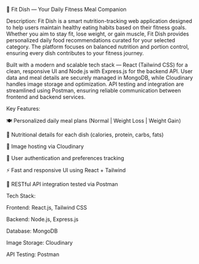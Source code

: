 🥗 Fit Dish — Your Daily Fitness Meal Companion

Description: Fit Dish is a smart nutrition-tracking web application designed to help users maintain healthy eating habits based on their fitness goals. Whether you aim to stay fit, lose weight, or gain muscle, Fit Dish provides personalized daily food recommendations curated for your selected category. The platform focuses on balanced nutrition and portion control, ensuring every dish contributes to your fitness journey.

Built with a modern and scalable tech stack — React (Tailwind CSS) for a clean, responsive UI and Node.js with Express.js for the backend API. User data and meal details are securely managed in MongoDB, while Cloudinary handles image storage and optimization. API testing and integration are streamlined using Postman, ensuring reliable communication between frontend and backend services.

Key Features:

🍽️ Personalized daily meal plans (Normal | Weight Loss | Weight Gain)

🥦 Nutritional details for each dish (calories, protein, carbs, fats)

📸 Image hosting via Cloudinary

👤 User authentication and preferences tracking

⚡ Fast and responsive UI using React + Tailwind

🔗 RESTful API integration tested via Postman

Tech Stack:

Frontend: React.js, Tailwind CSS

Backend: Node.js, Express.js

Database: MongoDB

Image Storage: Cloudinary

API Testing: Postman
